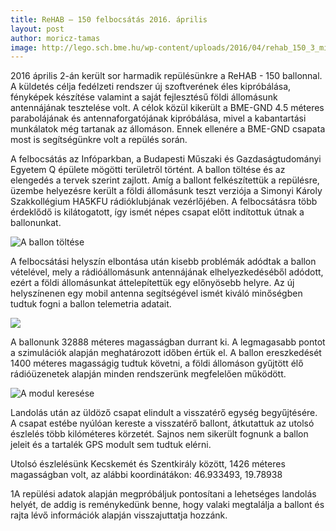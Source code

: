 ```yaml
---
title: ReHAB – 150 felbocsátás 2016. április
layout: post
author: moricz-tamas
image: http://lego.sch.bme.hu/wp-content/uploads/2016/04/rehab_150_3_mission_small.jpg
---
```


2016 április 2-án került sor harmadik repülésünkre a ReHAB - 150 ballonnal. A küldetés célja fedélzeti rendszer új szoftverének éles kipróbálása, fényképek készítése valamint a saját fejlesztésű földi állomásunk antennájának tesztelése volt. A célok közül kikerült a BME-GND 4.5 méteres parabolájának és antennaforgatójának kipróbálása, mivel a kabantartási munkálatok még tartanak az állomáson. Ennek ellenére a BME-GND csapata most is segítségünkre volt a repülés során.

A felbocsátás az Infóparkban, a Budapesti Műszaki és Gazdaságtudományi Egyetem Q épülete mögötti területről történt. A ballon töltése és az elengedés a tervek szerint zajlott. Amíg a ballont felkészítettük a repülésre, üzembe helyezésre került a földi állomásunk teszt verziója a Simonyi Károly Szakkollégium HA5KFU rádióklubjának vezérlőjében. A felbocsátásra több érdeklődő is kilátogatott, így ismét népes csapat előtt indítottuk útnak a ballonunkat.

![A ballon töltése](http://upra.sch.bme.hu/wp-content/uploads/2016/04/toltes.jpg)

A felbocsátási helyszín elbontása után kisebb problémák adódtak a ballon vételével, mely a rádióállomásunk antennájának elhelyezkedéséből adódott, ezért a földi állomásunkat áttelepítettük egy előnyösebb helyre. Az új helyszínenen egy mobil antenna segítségével ismét kiváló minőségben tudtuk fogni a ballon telemetria adatait.

[![](http://img.youtube.com/vi/3p-keMlZqTQ/0.jpg)](http://www.youtube.com/watch?v=3p-keMlZqTQ "ReHAB -150 III Launch ")

A ballonunk 32888 méteres magasságban durrant ki. A legmagasabb pontot a szimulációk alapján meghatározott időben értük el. A ballon ereszkedését 1400 méteres magasságig tudtuk követni, a földi állomáson gyűjtött élő rádióüzenetek alapján minden rendszerünk megfelelően működött.

![A modul keresése](http://upra.sch.bme.hu/wp-content/uploads/2016/04/kereses.jpg)

Landolás után az üldöző csapat elindult a visszatérő egység begyűjtésére. A csapat estébe nyúlóan kereste a visszatérő ballont, átkutattuk az utolsó észlelés több kilóméteres körzetét. Sajnos nem sikerült fognunk a ballon jeleit és a tartalék GPS modult sem tudtuk elérni.

Utolsó észlelésünk Kecskemét és Szentkirály között, 1426 méteres magasságban volt, az alábbi koordinátákon:
46.933493, 19.78938

1A repülési adatok alapján megpróbáljuk pontosítani a lehetséges landolás helyét, de addig is reménykedünk benne, hogy valaki megtalálja a ballont és rajta lévő információk alapján visszajuttatja hozzánk.

